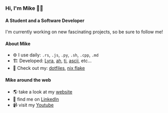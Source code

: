 ### Hi, I'm Mike 👋🏻

#### A Student and a Software Developer

I'm currently working on new fascinating projects, so be sure to follow me!

#### About Mike
-  ⚙️ I use daily: `.rs`, `.js`, `.py`, `.sh`, `.cpp`, `.md`
-  🏗️ Developed: [Lyra](https://github.com/eRgo35/lyra), [ah](https://github.com/eRgo35/ah), [ti](https://github.com/eRgo35/ti), [ascii](https://github.com/eRgo35/ascii), etc...
-  🍚 Check out my: [dotfiles](https://github.com/eRgo35/dots), [nix flake](https://github.com/eRgo35/nix-config)

#### Mike around the web
-  🌎 take a look at my [website](https://c2yz.com)
-  💼 find me on [LinkedIn](https://www.linkedin.com/in/mike-czyz)
-  📹 visit my [Youtube](https://www.youtube.com/@eRgo35)
